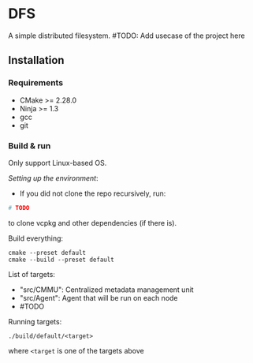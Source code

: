 # DFS

A simple distributed filesystem.
#TODO: Add usecase of the project here

## Installation

### Requirements

- CMake >= 2.28.0
- Ninja >= 1.3
- gcc
- git

### Build & run

Only support Linux-based OS.

*Setting up the environment*:
- If you did not clone the repo recursively, run:
```bash
# TODO
```
to clone vcpkg and other dependencies (if there is).

Build everything:
```
cmake --preset default
cmake --build --preset default
```

List of targets:
- "src/CMMU": Centralized metadata management unit
- "src/Agent": Agent that will be run on each node
- #TODO

Running targets:
```
./build/default/<target>
```
where `<target` is one of the targets above
